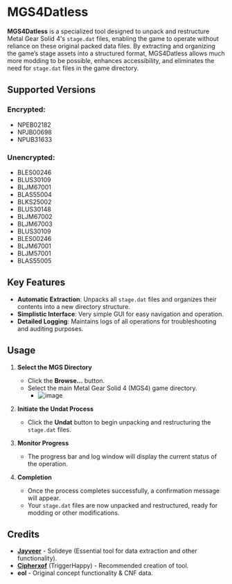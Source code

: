 # MGS4Datless

**MGS4Datless** is a specialized tool designed to unpack and restructure Metal Gear Solid 4's `stage.dat` files, enabling the game to operate without reliance on these original packed data files. By extracting and organizing the game’s stage assets into a structured format, MGS4Datless allows much more modding to be possible, enhances accessibility, and eliminates the need for `stage.dat` files in the game directory.

## Supported Versions
### Encrypted:
- NPEB02182
- NPJB00698 
- NPUB31633

### Unencrypted:
- BLES00246
- BLUS30109
- BLJM67001
- BLAS55004
- BLKS25002
- BLUS30148
- BLJM67002
- BLJM67003
- BLUS30109
- BLES00246
- BLJM67001 
- BLJM57001
- BLAS55005

## Key Features

- **Automatic Extraction**: Unpacks all `stage.dat` files and organizes their contents into a new directory structure.
- **Simplistic Interface**: Very simple GUI for easy navigation and operation.
- **Detailed Logging**: Maintains logs of all operations for troubleshooting and auditing purposes.

## Usage

1. **Select the MGS Directory**

   - Click the **Browse...** button.
   - Select the main Metal Gear Solid 4 (MGS4) game directory.
      -    ![image](https://github.com/user-attachments/assets/bb449dd8-95b2-4c46-acce-f990f14e05f2)



2. **Initiate the Undat Process**

   - Click the **Undat** button to begin unpacking and restructuring the `stage.dat` files.

3. **Monitor Progress**

   - The progress bar and log window will display the current status of the operation.

4. **Completion**

   - Once the process completes successfully, a confirmation message will appear.
   - Your `stage.dat` files are now unpacked and restructured, ready for modding or other modifications.

## Credits

- **[Jayveer](https://github.com/Jayveer)** - Solideye (Essential tool for data extraction and other functionality).
- **[Cipherxof](https://github.com/cipherxof)** (TriggerHappy) - Recommended creation of tool.
- **eol** - Original concept functionality & CNF data.
